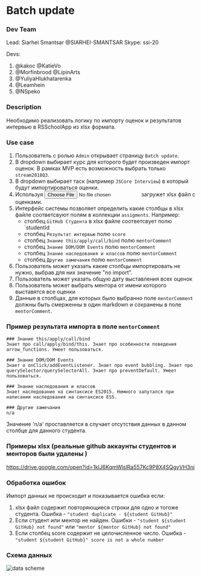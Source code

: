 # Batch update 

### Dev Team
Lead:
Siarhei Smantsar @SIARHEI-SMANTSAR Skype: ssi-20 

Devs:
1) @kakoc @KatieVo
2) @Morfinbrood @LipinArts
3) @YuliyaHlukhatarenka  
4) @Leamhein
5) @NSpeko

### Description
Необходимо реализовать логику по импорту оценок и результатов интервью в RSSchoolApp из xlsx формата.

### Use case
1. Пользователь с ролью `Admin` открывает страницу `Batch update`.
2. В dropdown выбирает курс для которого будет произведен импорт оценок. В рамках MVP есть возможность выбрать только `stream2018Q3`.
3. В dropdown выбирает таск (например `JSCore Interview`) в который будут импортироваться оценки.
4. Используя <input type="file"> загружет xlsx файл с оценками.
5. Интерфейс системы позволяет определить какие столбцы в xlsx файле соответсвуют полям в коллекции `assigments`.
   Например:
     * столбец `GitHub Студента` в xlsx файле соответсвует полю `studentId
     * столбец `Результат интервью` полю `score`
     * столбец `Знание this/apply/call/bind` полю `mentorComment`
     * столбец `Знание DOM/DOM Events` полю `mentorComment`
     * столбец `Знание наследования и классов` полю `mentorComment`
     * столбец `Другие замечания` полю `mentorComment`
6. Пользователь может указать какие столбцы импортировать не нужно, выбрав для них значение "no import".
7. Пользователь может указать общую дату выставления всех оценок
8. Пользователь может выбрать ментора от имени которого выставятся все оценки
7. Данные в столбцах, для которых было выбранно поле `mentorComment` должны быть смерженны в один markdown и сохранены в поле `mentorComment`.

### Пример результата импорта в поле `mentorComment`  
```
### Знание this/apply/call/bind
Знает про call/apply/bind/this. Знает про особенности поведения arrow_functions. Умеет пользоваться.

### Знание DOM/DOM Events
Знает о onClick/addEventListener. Знает про event bubbling. Знает про querySelector/querySelectorAll. Знает про preventDefault. Умеет пользоваться.

### Знание наследования и классов
Знает наследование на синтаксисе ES2015. Немного запутался при написании наследования на синтаксисе ES5.

### Другие замечания
n/a
```
Значение 'n/a' проставляется в случает отсутствия данных в данном столбце для данного студента.

### Примеры xlsx (реальные github аккаунты студентов и менторов были удалены )
https://drive.google.com/open?id=1klJ6KqmWlslRa557Kc9P8X4SQgyVH3nj

### Обработка ошибок
Импорт данных не происходит и показывается ошибка если:
1. xlsx файл содержит повторяющиеся строки для одно и тогоже студента. Ошибка - `"student duplicate - ${student GitHub}"`
2. Если студент или ментор не найден. Ошибки - `"student ${student GitHub} not found"` или `"mentor ${mentor GitHub} not found"`
3. Если столбец score содержит не целочисленное число. Ошибка - `"student ${student GitHub}" score is not a whole number`

### Схема данных

![data scheme](http://varabei.com/public/RSSchoolApp-task.png)


